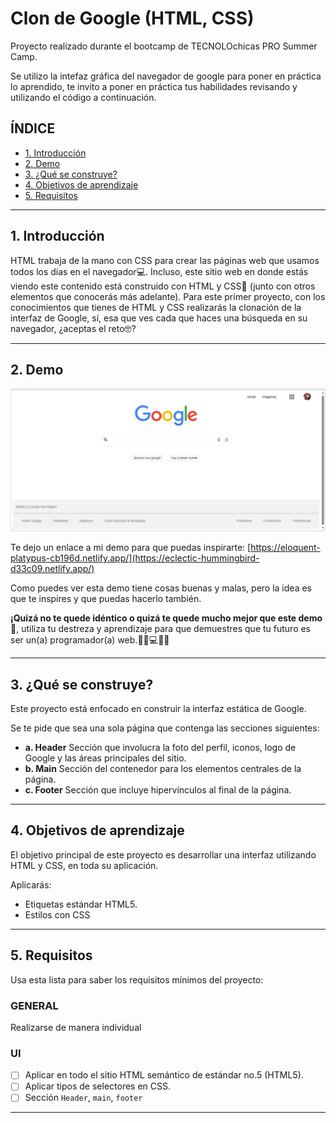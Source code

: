 # Clon de Google (HTML, CSS)

Proyecto realizado durante el bootcamp de TECNOLOchicas PRO Summer Camp.

Se utilizo la intefaz gráfica del navegador de google para poner en práctica lo aprendido, te invito a poner en práctica tus habilidades revisando y utilizando el código a continuación.

## ÍNDICE

* [1. Introducción](https://github.com/CecySamitu/clon-de-google/blob/main/README.md#1introducci%C3%B3n)
* [2. Demo](https://github.com/CecySamitu/clon-de-google/blob/main/README.md#2-demo)
* [3. ¿Qué se construye?](https://github.com/CecySamitu/clon-de-google/blob/main/README.md#3-qu%C3%A9-se-construye)
* [4. Objetivos de aprendizaje](https://github.com/CecySamitu/clon-de-google/blob/main/README.md#4-objetivos-de-aprendizaje)
* [5. Requisitos](https://github.com/CecySamitu/clon-de-google/blob/main/README.md#4-objetivos-de-aprendizaje)

****

## 1. Introducción 

HTML trabaja de la mano con CSS para crear las páginas web que usamos todos los días en el navegador💻. Incluso, este sitio web en donde estás viendo este contenido está construido con HTML y CSS🤯 (junto con otros elementos que conocerás más adelante). Para este primer proyecto, con los conocimientos que tienes de HTML y CSS realizarás la clonación de la interfaz de Google, sí, esa que ves cada que haces una búsqueda en su navegador, ¿aceptas el reto🤓?

****

## 2. Demo

![imagen]("./../imagenes/Demo.png)

Te dejo un enlace a mi demo para que puedas inspirarte: [https://eloquent-platypus-cb196d.netlify.app/](https://eclectic-hummingbird-d33c09.netlify.app/)

Como puedes ver esta demo tiene cosas buenas y malas, pero la idea es que te inspires y que puedas hacerlo también.

**¡Quizá no te quede idéntico o quizá te quede mucho mejor que este demo🤩**, utiliza tu destreza y aprendizaje para que demuestres que tu futuro es ser un(a) programador(a) web.👩🏻💻👦🏻

****

## 3. ¿Qué se construye?

Este proyecto está enfocado en construir la interfaz estática de Google.

Se te pide que sea una sola página que contenga las secciones siguientes:
  - **a. Header**
    Sección que involucra la foto del perfil, iconos, logo de Google y las áreas principales del sitio.
  - **b. Main**
    Sección del contenedor para los elementos centrales de la página. 
  - **c. Footer**
    Sección que incluye hipervínculos al final de la página.

****

## 4. Objetivos de aprendizaje

El objetivo principal de este proyecto es desarrollar una interfaz utilizando HTML y CSS, en toda su aplicación.

Aplicarás:

- Etiquetas estándar HTML5.
- Estilos con CSS

****

## 5. Requisitos

Usa esta lista para saber los requisitos mínimos del proyecto:

### GENERAL

Realizarse de manera individual

### UI
- [ ] Aplicar en todo el sitio HTML semántico de estándar no.5 (HTML5).
- [ ] Aplicar tipos de selectores en CSS.
- [ ] Sección `Header`, `main`, `footer`
****

